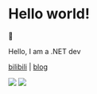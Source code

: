 # Hello world!

👋

Hello, I am a .NET dev

[bilibili](https://space.bilibili.com/47754706) | [blog](https://prime167.github.io)

![](https://github.com/prime167/github-stats/blob/master/generated/overview.svg)
![](https://github.com/prime167/github-stats/blob/master/generated/languages.svg)


